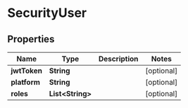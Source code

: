 

# SecurityUser


## Properties

Name | Type | Description | Notes
------------ | ------------- | ------------- | -------------
**jwtToken** | **String** |  |  [optional]
**platform** | **String** |  |  [optional]
**roles** | **List&lt;String&gt;** |  |  [optional]



